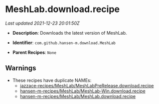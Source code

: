 # MeshLab.download.recipe

_Last updated 2021-12-23 20:01:50Z_

- **Description**: Downloads the latest version of MeshLab.

- **Identifier**: `com.github.hansen-m.download.MeshLab`

- **Parent Recipes**: `None`


## Warnings

- These recipes have duplicate NAMEs:
    - [jazzace-recipes/MeshLab/MeshLabPreRelease.download.recipe](/autopkg-dupe-tracker/jazzace-recipes/MeshLab/MeshLabPreRelease.download.recipe)
    - [hansen-m-recipes/MeshLab/MeshLab-Win.download.recipe](/autopkg-dupe-tracker/hansen-m-recipes/MeshLab/MeshLab-Win.download.recipe)
    - [hansen-m-recipes/MeshLab/MeshLab.download.recipe](/autopkg-dupe-tracker/hansen-m-recipes/MeshLab/MeshLab.download.recipe)